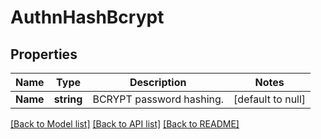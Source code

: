 # AuthnHashBcrypt

## Properties
Name | Type | Description | Notes
------------ | ------------- | ------------- | -------------
**Name** | **string** | BCRYPT password hashing. | [default to null]

[[Back to Model list]](../README.md#documentation-for-models) [[Back to API list]](../README.md#documentation-for-api-endpoints) [[Back to README]](../README.md)

